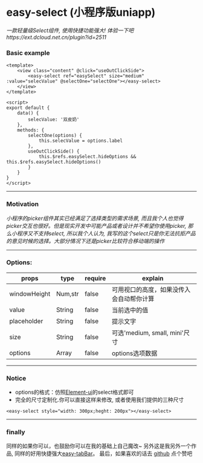 # easy-select (小程序版uniapp)
*一款轻量级Select组件, 使用快捷功能强大! 体验一下吧https://ext.dcloud.net.cn/plugin?id=2511* 
### Basic example
```
<template>
	<view class="content" @click="useOutClickSide">
		<easy-select ref="easySelect" size="medium" :value="selecValue" @selectOne="selectOne"></easy-select>
	</view>
</template>

<script>
export default {
	data() {
		selecValue: '双皮奶'
	},
	methods: {
		selectOne(options) {
			this.selecValue = options.label
		},
		useOutClickSide() {
			this.$refs.easySelect.hideOptions && this.$refs.easySelect.hideOptions()
		}
	}
}
</script>
```
---
### Motivation
*小程序的picker组件其实已经满足了选择类型的需求场景, 而且我个人也觉得picker交互也很好。但是现实开发中可能产品或者设计并不希望你使用picker, 那么小程序又不支持select, 所以我个人认为, 我写的这个select只是你无法抗拒产品的意见时候的选择。大部分情况下还是picker比较符合移动端的操作*
___
### Options:
| props            | type    | require | explain                               |
| ---------------- | ------- | ------- | ------------------------------------- |
| windowHeight     | Num,str | false   | 可用视口的高度，如果没传入会自动帮你计算 |                             |
| value            | String  | false   | 当前选中的值                    |
| placeholder      | String  | false   | 提示文字                 |
| size       			 | String  | false   | 可选'medium, small, mini'尺寸           |
| options          | Array   | false   | options选项数据                    |
---
### Notice
+ options的格式：仿照[Element-ui](https://element.eleme.cn/#/zh-CN/component/select)的select格式即可
+ 完全的尺寸定制化.你可以直接这样来修改, 或者使用我们提供的三种尺寸
```
<easy-select style="width: 300px;heght: 200px"></easy-select>
```
---
### finally
同样的如果你可以，也鼓励你可以在我的基础上自己魔改~
另外这是我另外一个作品, 同样的好用快捷强大[easy-tabBar](https://ext.dcloud.net.cn/plugin?id=2221)。
最后，如果喜欢的话去 [github](https://github.com/zy0228/easy-select) 点个赞吧
